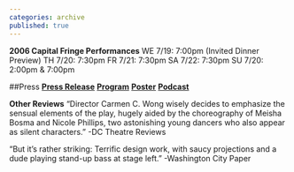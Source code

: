 ```yaml
---
categories: archive
published: true
---
```


**2006 Capital Fringe Performances**
WE 7/19: 7:00pm (Invited Dinner Preview)
TH 7/20: 7:30pm
FR 7/21: 7:30pm
SA 7/22: 7:30pm
SU 7/20: 2:00pm & 7:00pm

##Press
**[Press Release](https://www.dropbox.com/s/ro7gsclnwdx1n2c/DesireCaughtbytheTail-PressRelease.pdf)**
**[Program](https://www.dropbox.com/s/2indzmf8qc58d3s/DesireCaughtbytheTail-Program.pdf)**
**[Poster](https://www.dropbox.com/s/ga5un5qh1en1vf9/DesireCaughtbytheTail-poster.pdf)** 
**[Podcast](https://www.dropbox.com/s/54d9kwyoqsvcvsm/Desire-Podcast-128.mp3)**

**Other Reviews**
“Director Carmen C. Wong wisely decides to emphasize the sensual elements of the play, hugely aided by the choreography of Meisha Bosma and Nicole Phillips, two astonishing young dancers who also appear as silent characters.” -DC Theatre Reviews

“But it’s rather striking: Terrific design work, with saucy projections and a dude playing stand-up bass at stage left.” -Washington City Paper